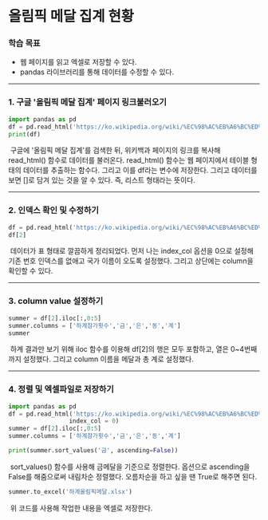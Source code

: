 # 올림픽 메달 집계 현황



### 학습 목표

- 웹 페이지를 읽고 엑셀로 저장할 수 있다.
- pandas 라이브러리를 통해 데이터를 수정할 수 있다.



---



### 1. 구글 '올림픽 메달 집계' 페이지 링크불러오기



```python
import pandas as pd
df = pd.read_html('https://ko.wikipedia.org/wiki/%EC%98%AC%EB%A6%BC%ED%94%BD_%EB%A9%94%EB%8B%AC_%EC%A7%91%EA%B3%84')
print(df)
```

​	구글에  '올림픽 메달 집계'를 검색한 뒤, 위키백과 페이지의 링크를 복사해 read_html() 함수로 데이터를 불러온다. read_html() 함수는 웹 페이지에서 테이블 형태의 데이터를 추출하는 함수다. 그리고 이를 df라는 변수에 저장한다. 그리고 데이터를 보면 []로 담겨 있는 것을 알 수 있다. 즉, 리스트 형태라는 뜻이다. 



---



### 2. 인덱스 확인 및 수정하기



```python
df = pd.read_html('https://ko.wikipedia.org/wiki/%EC%98%AC%EB%A6%BC%ED%94%BD_%EB%A9%94%EB%8B%AC_%EC%A7%91%EA%B3%84', index_col=0)
df[2]
```

​	데이터가 표 형태로 깔끔하게 정리되었다. 먼저 나는 index_col 옵션을 0으로 설정해 기존 번호 인덱스를 없애고 국가 이름이 오도록 설정했다. 그리고 상단에는 column을 확인할 수 있다.



---



### 3. column value 설정하기



```python
summer = df[2].iloc[:,0:5]
summer.columns = ['하계참가횟수','금','은','동','계']
summer
```

​	하계 결과만 보기 위해 iloc 함수를 이용해 df[2]의 행은 모두 포함하고, 열은 0~4번째까지 설정했다. 그리고 column 이름을 메달과 총 계로 설정했다.



---



### 4. 정렬 및 엑셀파일로 저장하기



```python
import pandas as pd
df = pd.read_html('https://ko.wikipedia.org/wiki/%EC%98%AC%EB%A6%BC%ED%94%BD_%EB%A9%94%EB%8B%AC_%EC%A7%91%EA%B3%84',
                 index_col = 0)
summer = df[2].iloc[:,0:5]   
summer.columns = ['하계참가횟수','금','은','동','계']

print(summer.sort_values('금', ascending=False))
```

​	sort_values() 함수를 사용해 금메달을 기준으로 정렬한다. 옵션으로 ascending을 False를 해줌으로써 내림차순 정렬했다. 오름차순을 하고 싶을 땐 True로 해주면 된다.



```python
summer.to_excel('하계올림픽메달.xlsx')
```

​	위 코드를 사용해 작업한 내용을 엑셀로 저장한다.






